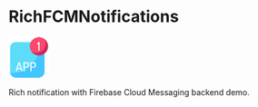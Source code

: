 # RichFCMNotifications
![alt text](https://github.com/enigmatic7earth/RichFCMNotifications/blob/master/Rich10/Assets.xcassets/AppIcon.appiconset/Icon-72.png "RichFCMNotifications")

Rich notification with Firebase Cloud Messaging backend demo.
